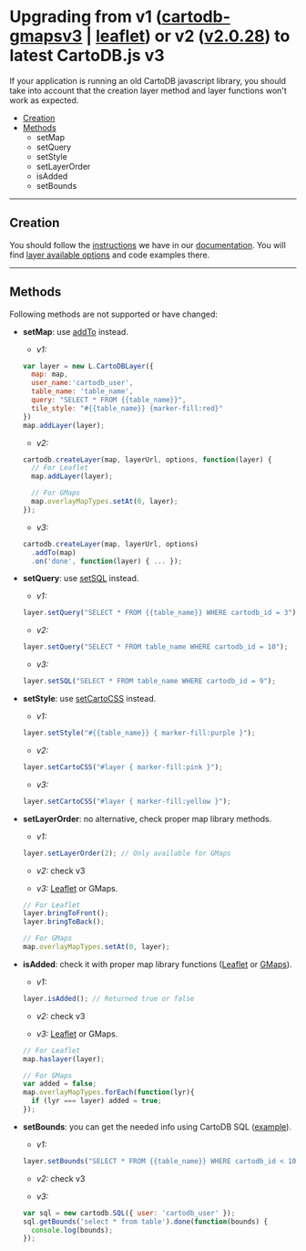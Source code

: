 # Upgrading from v1 ([cartodb-gmapsv3](https://github.com/vizzuality/cartodb-gmapsv3) | [leaflet](https://github.com/vizzuality/cartodb-leaflet)) or v2 ([v2.0.28](https://github.com/CartoDB/cartodb.js/releases/tag/v2.0.28)) to latest CartoDB.js v3

If your application is running an old CartoDB javascript library, you should take
into account that the creation layer method and layer functions won't work as expected.

- [Creation](#creation)
- [Methods](#methods)
  - setMap
  - setQuery
  - setStyle
  - setLayerOrder
  - isAdded
  - setBounds

---

## Creation

You should follow the [instructions](http://docs.cartodb.com/cartodb-platform/cartodb-js.html#adding-cartodb-layers-to-an-existing-map) we have in our [documentation](http://docs.cartodb.com/cartodb-platform/cartodb-js.html).
You will find [layer available options](http://docs.cartodb.com/cartodb-platform/cartodb-js.html#cartodbcreatelayermap-layersource--options--callback) and code examples there.

---

## Methods

Following methods are not supported or have changed:

- **setMap**: use [addTo](http://docs.cartodb.com/cartodb-platform/cartodb-js.html#creating-visualizations-at-runtime) instead.

  - _v1:_
  ```javascript
  var layer = new L.CartoDBLayer({
    map: map,
    user_name:'cartodb_user',
    table_name: 'table_name',
    query: "SELECT * FROM {{table_name}}",
    tile_style: "#{{table_name}} {marker-fill:red}"
  })
  map.addLayer(layer);
  ```

  - _v2:_
  ```javascript
  cartodb.createLayer(map, layerUrl, options, function(layer) {
    // For Leaflet
    map.addLayer(layer);

    // For GMaps
    map.overlayMapTypes.setAt(0, layer);
  });
  ```

  - _v3:_
  ```javascript
  cartodb.createLayer(map, layerUrl, options)
    .addTo(map)
    .on('done', function(layer) { ... });
  ```


- **setQuery**: use [setSQL](http://docs.cartodb.com/cartodb-platform/cartodb-js.html#sublayersetsqlsql) instead.

  - _v1:_
  ```javascript
  layer.setQuery("SELECT * FROM {{table_name}} WHERE cartodb_id = 3");
  ```

  - _v2:_
  ```javascript
  layer.setQuery("SELECT * FROM table_name WHERE cartodb_id = 10");
  ```

  - _v3:_
  ```javascript
  layer.setSQL("SELECT * FROM table_name WHERE cartodb_id = 9");
  ```


- **setStyle**: use [setCartoCSS](http://docs.cartodb.com/cartodb-platform/cartodb-js.html#sublayersetcartocsscss) instead.

  - _v1:_
  ```javascript
  layer.setStyle("#{{table_name}} { marker-fill:purple }");
  ```

  - _v2:_
  ```javascript
  layer.setCartoCSS("#layer { marker-fill:pink }");
  ```

  - _v3:_
  ```javascript
  layer.setCartoCSS("#layer { marker-fill:yellow }");
  ```


- **setLayerOrder**: no alternative, check proper map library methods.

  - _v1:_
  ```javascript
  layer.setLayerOrder(2); // Only available for GMaps
  ```

  - _v2:_ check v3

  - _v3:_ [Leaflet](http://leafletjs.com/reference.html#tilelayer-bringtofront) or GMaps.
  ```javascript
  // For Leaflet
  layer.bringToFront();
  layer.bringToBack();

  // For GMaps
  map.overlayMapTypes.setAt(0, layer);
  ```


- **isAdded**: check it with proper map library functions ([Leaflet](http://leafletjs.com/reference.html#map-haslayer) or [GMaps](https://developers.google.com/maps/documentation/javascript/reference#MVCArray)).

  - _v1:_
  ```javascript
  layer.isAdded(); // Returned true or false
  ```

  - _v2:_ check v3

  - _v3:_ [Leaflet](http://leafletjs.com/reference.html#map-haslayer) or GMaps.
  ```javascript
  // For Leaflet
  map.haslayer(layer);

  // For GMaps
  var added = false;
  map.overlayMapTypes.forEach(function(lyr){
    if (lyr === layer) added = true;
  });
  ```


- **setBounds**: you can get the needed info using CartoDB SQL ([example](http://docs.cartodb.com/cartodb-platform/cartodb-js.html#sqlgetboundssql-vars-options-callback)).

  - _v1:_
  ```javascript
  layer.setBounds("SELECT * FROM {{table_name}} WHERE cartodb_id < 100");
  ```

  - _v2:_ check v3

  - _v3:_
  ```javascript
  var sql = new cartodb.SQL({ user: 'cartodb_user' });
  sql.getBounds('select * from table').done(function(bounds) {
    console.log(bounds);
  });
  ```